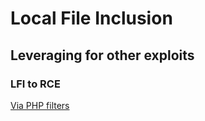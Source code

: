 # Local File Inclusion

## Leveraging for other exploits

### LFI to RCE

[Via PHP filters](https://gist.github.com/loknop/b27422d355ea1fd0d90d6dbc1e278d4d)
